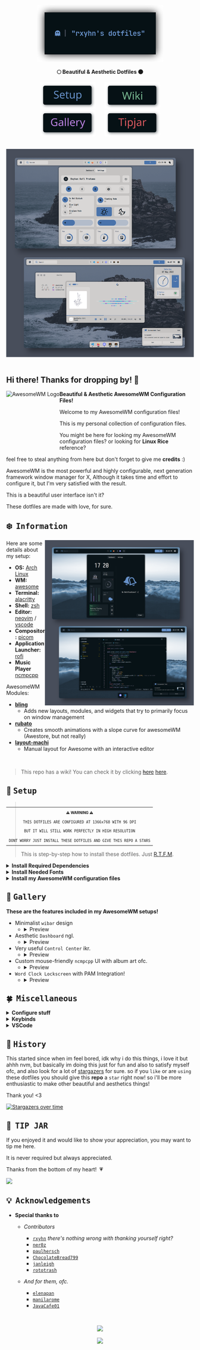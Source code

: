 <!-- DOTFILES BANNER -->
<div align="center">
    <img src="assets/home.png" alt="Home Preview">
</div>

<p align="center">
  <b>🌕 Beautiful & Aesthetic Dotfiles 🌑</b>
</p>

<p align="center">
<a href="#wrench--setup"><img width="150px" style="padding: 0 10px;" src="assets/button-setup.svg"></a>
<a href="https://github.com/rxyhn/dotfiles/wiki"><img width="150px" style="padding: 0 10px;" src="assets/button-wiki.svg"></a>
<a href="#ocean--gallery"><img width="150px" style="padding: 0 10px;" src="assets/button-gallery.svg"></a>
<a href="#money_with_wings--tip-jar"><img width="150px" style="padding: 0 10px;" src="assets/button-tipjar.svg"></a>
</p>

<br>

<!-- RICE PREVIEW -->
<div align="center">
    <img src="assets/day.png" alt="Rice Preview">
</div>

<br>

## Hi there! Thanks for dropping by! 🖤
<a href="https://awesomewm.org/"><img alt="AwesomeWM Logo" height="150" align = "left" src="https://awesomewm.org/doc/api/images/AUTOGEN_wibox_logo_logo_and_name.svg"></a>

<b>  Beautiful & Aesthetic AwesomeWM Configuration Files!  </b>

Welcome to my AwesomeWM configuration files!

This is my personal collection of configuration files.

You might be here for looking my AwesomeWM configuration files? or looking for **Linux Rice** reference?

feel free to steal anything from here but don't forget to give me **credits** :)

AwesomeWM is the most powerful and highly configurable, next generation framework window manager for X, 
Although it takes time and effort to configure it, but I'm very satisfied with the result.

This is a beautiful user interface isn't it?

These dotfiles are made with love, for sure.

<!-- INFORMATION -->
## :snowflake: ‎ <samp>Information</samp> <img alt="" align="right" src="https://badges.pufler.dev/visits/rxyhn/dotfiles?style=for-the-badge&color=6791C9&logoColor=white&labelColor=0A1419"/>

<img alt="Rice Preview" align="right" width="400px" src="assets/night.png"/>

Here are some details about my setup:

- **OS:** [Arch Linux](https://archlinux.org)
- **WM:** [awesome](https://github.com/awesomeWM/awesome)
- **Terminal:** [alacritty](https://github.com/alacritty/alacritty)
- **Shell:** [zsh](https://www.zsh.org/)
- **Editor:** [neovim](https://github.com/neovim/neovim) / [vscode](https://github.com/microsoft/vscode)
- **Compositor:** [picom](https://github.com/yshui/picom)
- **Application Launcher:** [rofi](https://github.com/davatorium/rofi)
- **Music Player** [ncmpcpp](https://github.com/ncmpcpp/ncmpcpp)

AwesomeWM Modules:

- **[bling](https://github.com/blingcorp/bling)**
   + Adds new layouts, modules, and widgets that try to primarily focus on window management
- **[rubato](https://github.com/andOrlando/rubato)**
   + Creates smooth animations with a slope curve for awesomeWM (Awestore, but not really)
- **[layout-machi](https://github.com/xinhaoyuan/layout-machi)**
   + Manual layout for Awesome with an interactive editor

<br>

> This repo has a wiki! You can check it by clicking ~~[here](https://www.youtube.com/watch?v=UIp6_0kct_U)~~ [here](https://github.com/rxyhn/dotfiles/wiki).

<!-- SETUP -->
## :wrench: ‎ <samp>Setup</samp>

<table align="right">
  <tr>
    <th align="center">
      <sup><sub>⚠ WARNING ⚠</sub></sup>
    </th>
  </tr>
  <tr>
    <td align="center">
      <sup>
         <sub>
            <samp>
                  THIS DOTFILES ARE CONFIGURED AT 1366x768 WITH 96 DPI
               <p align="center">
                  BUT IT WILL STILL WORK PERFECTLY IN HIGH RESOLUTION
               </p>
                  DONT WORRY JUST INSTALL THESE DOTFILES AND GIVE THIS REPO A STARS
            </samp>
         </sub>
      </sup>
    </td>
  </tr>
</table>

>This is step-by-step how to install these dotfiles. Just [R.T.F.M](https://en.wikipedia.org/wiki/RTFM).

<details>
<summary><b>Install Required Dependencies</b></summary>

> First of all you should install the [git version of AwesomeWM](https://github.com/awesomeWM/awesome/).

**Arch users** can use the [awesome-git AUR package](https://aur.archlinux.org/packages/awesome-git/).
   ```sh
   paru -S awesome-git
   ```

**For other distros**, build instructions are [here](https://github.com/awesomeWM/awesome/#building-and-installation).

> Install necessary dependencies

**Arch Linux (and other Arch-based distributions)**

   Assuming your **AUR Helper** is [paru](https://github.com/Morganamilo/paru).

   ```sh
   paru -Sy picom-git alacritty rofi todo-bin papirus-icon-theme acpi acpid acpi_call \
   upower iw iproute2 wireless_tools jq inotify-tools polkit-gnome xdotool xclip \
   brightnessctl alsa-utils alsa-tools pulseaudio pulseaudio-alsa scrot redshift \
   feh mpv mpd mpc mpdris2 ncmpcpp playerctl ffmpeg bluez-utils gpick --needed 
   ```

</details>

<details>
<summary><b>Install Needed Fonts</b></summary>

> You will need to install a few fonts (mainly icon fonts) in order for text and icons to be rendered properly.

Necessary fonts:
   + **Iosevka**              - [here](https://github.com/be5invis/Iosevka)
   + **Icomoon**              - [here](https://www.dropbox.com/s/hrkub2yo9iapljz/icomoon.zip?dl=0)
   + **Material Icons**       - [here](https://github.com/google/material-design-icons)
   + **FiraCode Nerd Font**   - [here](https://github.com/ryanoasis/nerd-fonts)

Also you can find the required icon fonts inside the `misc/fonts` folder of this repository.

Once you download them and unpack them, place them into `~/.fonts` or `~/.local/share/fonts`

And run this command for your system to detect the newly installed fonts.

   ```sh
   fc-cache -v
   ```

</details>

<details>
<summary><b>Install my AwesomeWM configuration files</b></summary>

> Clone this repository

   ```sh
   git clone https://github.com/rxyhn/dotfiles.git
   cd dotfiles
   ```

> Copy config and binaries files

   ```sh
   cp -r config/* ~/.config/
   cp -r bin/* ~/.local/bin/
   ```

> Finally, now you can login with AwesomeWM

   Congratulations, at this point you have installed this aesthetic dotfiles! :tada:

   Log out from your current desktop session and log in into AwesomeWM

</details>

<!-- GALLERY -->
## :ocean: ‎ <samp>Gallery</samp>

<b>These are the features included in my AwesomeWM setups!</b>

   + Minimalist `wibar` design
      - <details>
         <summary>Preview</summary>

         *Simple, Minimalist and Modern Bar Design!*

         - App launcher
         - Web search
         - Taglist
         - Battery indicator
         - Clock
         - Layoutbox

         <div align="left">
         <img src="assets/wibar.gif" width="500px" alt="dashboard preview">
         </div>
         </details>
   + Aesthetic `Dashboard` ngl.
      - <details>
         <summary>Preview</summary>

         *Aesthetic dashboard with neat grid layout, it's so beautiful!*

         - Time & date
         - Pfp display
         - ToDo reminder
         - Hardware stats
         - Weather widget
         - Music player
         - Notifs center

         <div align="left">
         <img src="assets/dashboard.gif" width="500px" alt="dashboard preview">
         </div>
         </details>
   + Very useful `Control Center` ikr.
      - <details>

          *This control center has many features!*

         - Exit screen
         - Volume & brightness control
         - DnD, Blue light & Airplane mode
         - Floating layout mode
         - Theme switcher
         - Wifi, Bluetooth and Microphone toggle
         - built in screenrec and screensht widgets
         - Hardware Monitor

         <summary>Preview</summary>
         <div align="left">
         <img src="assets/control-center.gif" width="500px" alt="control center preview">
         </div>
         </details>
   + Custom mouse-friendly `ncmpcpp` UI with album art ofc.
      - <details>
         <summary>Preview</summary>

         *This is so aesthetic isn't it?*

         <div align="left">
         <img src="assets/ncmpcpp.gif" width="500px" alt="ncmpcpp preview">
         </div>
         </details>
   + `Word Clock Lockscreen` with PAM Integration!
      - <details>

         *A beautiful word clock is on the lockscreen!*

         <summary>Preview</summary>
         <div align="left">
         <img src="assets/lockscreen.gif" width="500px" alt="word clock lockscreen preview">
         </div>
         </details>

<!-- MISCELLANEOUS -->
## :four_leaf_clover: ‎ <samp>Miscellaneous</samp>

<details>
<summary><b>Configure stuff</b></summary>

> The relevant files are inside your `~/.config/awesome` directory.

+ User preferences and default applications

   In `rc.lua` there is a *Default Applications* section where user preferences and default applications are defined.
   You should change those to your liking.

Note: For the weather widgets to work, you will also need to create an account on [openweathermap](https://openweathermap.org), get your key, look for your city ID, and set `openweathermap_key` and `openweathermap_city_id` accordingly.

</details>

<details>
<summary><b>Keybinds</b></summary>

I use <kbd>super</kbd> AKA Windows key as my main modifier.
also with <kbd>alt, shift, and ctrl</kbd>

**Keyboard**

| Keybind                                 | Action                                                    |
|-----------------------------------------|-----------------------------------------------------------|
| <kbd>super + enter</kbd>                | Spawn terminal                                            |
| <kbd>super + grave</kbd>                | Spawn music client                                        |
| <kbd>super + d</kbd>                    | Spawn application launcher                                |
| <kbd>super + shift + w</kbd>            | Spawn web browser                                         |
| <kbd>super + shift + x</kbd>            | Spawn color picker                                        |
| <kbd>super + shift + f</kbd>            | Spawn file manager                                        |
| <kbd>super + shift + d</kbd>            | Toggle central panel                                      |
| <kbd>super + shift + t</kbd>            | Toggle system tray                                        |
| <kbd>super + q</kbd>                    | Close client                                              |
| <kbd>super + x</kbd>                    | Exit screen                                               |
| <kbd>super + ctrl + l</kbd>             | Lock screen                                               |
| <kbd>super + [1-0]</kbd>                | View tag AKA change workspace (for you i3/bsp folks)      |
| <kbd>super + shift + [1-0]</kbd>        | Move focused client to tag                                |
| <kbd>super + space</kbd>                | Select next layout                                        |
| <kbd>super + s</kbd>                    | Set tiling layout                                         |
| <kbd>super + shift + s</kbd>            | Set floating layout                                       |
| <kbd>super + c</kbd>                    | Center floating client                                    |
| <kbd>super + [arrow keys]</kbd>         | Change focus by direction                                 |
| <kbd>super + f</kbd>                    | Toggle fullscreen                                         |
| <kbd>super + m</kbd>                    | Toggle maximize                                           |
| <kbd>super + n</kbd>                    | Minimize                                                  |
| <kbd>ctrl + super + n</kbd>             | Restore minimized                                         |
| <kbd>alt + tab</kbd>                    | Window switcher                                           |

<br>

**Mouse on the desktop**

| Mousebind          | Action                                     |
|--------------------|--------------------------------------------|
| `left click`       | Dismiss all notifications                  |
| `right click`      | Main menu                                  |
| `middle click`     | Toggle central panel                       |
| `scroll up/down`   | Cycle through tags                         |

*For more information check `awesome/configuration/keys.lua`*

</details>

<details>
<summary><b>VSCode</b></summary>

<div align="left">
    <img src="https://user-images.githubusercontent.com/93292023/167767089-87dafa0c-159a-4d1b-bfc2-12ef5de12b7c.png" alt="Preview" width="500px">
</div>

### :milky_way: ‎ <samp>Aesthetic VSCode</samp>

Setup:

1. Install required extension
    - [Customize UI](https://marketplace.visualstudio.com/items?itemName=iocave.customize-ui)
    - [Carbon Product Icons](https://marketplace.visualstudio.com/items?itemName=antfu.icons-carbon)

    note: You can use any themes, but some of the colors will be overwritten by mine
2. copy config file
    ```sh
    cp misc/vscode/User/settings.json ~/.config/Code/User

    ```

</details>

<!-- HISTORY -->
## :japan: ‎ <samp>History</samp>

This started since when im feel bored, idk why i do this things, i love it but ahhh nvm, 
but basically im doing this just for fun and also to satisfy myself ofc,
and also look for a lot of [stargazers](https://github.com/rxyhn/dotfiles/stargazers) for sure.
so if you `like` or are `using` these dotfiles you should give this **repo** a `star` right now!
so i'll be more enthusiastic to make other beautiful and aesthetics things!

Thank you! <3

[![Stargazers over time](https://starchart.cc/rxyhn/dotfiles.svg)](https://starchart.cc/rxyhn/dotfiles)

<!-- TIP JAR -->
## :money_with_wings: ‎ <samp>TIP JAR</samp>

If you enjoyed it and would like to show your appreciation, you may want to tip me here.

It is never required but always appreciated.

Thanks from the bottom of my heart! ‎ :heartpulse:

[![](https://ko-fi.com/img/githubbutton_sm.svg)](https://ko-fi.com/rxyhn)

<!-- ACKNOWLEDGEMENTS -->
## :bulb: ‎ <samp>Acknowledgements</samp>

- **Special thanks to**

   + *Contributors*
      - [`rxyhn`](https://github.com/rxyhn) *there's nothing wrong with thanking yourself right?*
      - [`ner0z`](https://github.com/ner0z)
      - [`paulhersch`](https://github.com/paulhersch)
      - [`ChocolateBread799`](https://github.com/ChocolateBread799)
      - [`janleigh`](https://github.com/janleigh)
      - [`rototrash`](https://github.com/rototrash)

   + *And for them, ofc.*
      - [`elenapan`](https://github.com/elenapan)
      - [`manilarome`](https://github.com/manilarome)
      - [`JavaCafe01`](https://github.com/JavaCafe01)

<br>

<p align="center"><img src="https://raw.githubusercontent.com/catppuccin/catppuccin/dev/assets/footers/gray0_ctp_on_line.svg?sanitize=true" /></p>
<p align="center"><a href="https://github.com/rxyhn/AwesomeWM-Dotfiles/blob/main/.github/LICENSE"><img src="https://img.shields.io/static/v1.svg?style=flat-square&label=License&message=GPL-3.0&logoColor=eceff4&logo=github&colorA=061115&colorB=67AFC1"/></a></p>
